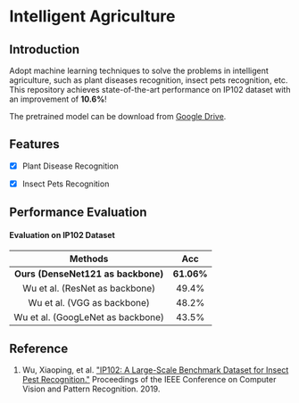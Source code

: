# Intelligent Agriculture
## Introduction
Adopt machine learning techniques to solve the problems in intelligent agriculture, such as plant diseases recognition, insect pets recognition, etc. This repository achieves state-of-the-art performance on IP102 dataset with an improvement of **10.6%**!

The pretrained model can be download from [Google Drive](https://drive.google.com/open?id=1yqSDfVm32Kjn_uNMeANuApPcdGsbijXQ).

## Features
- [x] Plant Disease Recognition
- [X] Insect Pets Recognition


## Performance Evaluation
#### Evaluation on IP102 Dataset
| Methods | Acc |
| :---: | :---: |
| **Ours (DenseNet121 as backbone)** | **61.06%** |
| Wu et al. (ResNet as backbone) | 49.4% |
| Wu et al. (VGG as backbone)  | 48.2% |
| Wu et al. (GoogLeNet as backbone) | 43.5% |


## Reference
1. Wu, Xiaoping, et al. ["IP102: A Large-Scale Benchmark Dataset for Insect Pest Recognition."](http://openaccess.thecvf.com/content_CVPR_2019/papers/Wu_IP102_A_Large-Scale_Benchmark_Dataset_for_Insect_Pest_Recognition_CVPR_2019_paper.pdf) Proceedings of the IEEE Conference on Computer Vision and Pattern Recognition. 2019.
